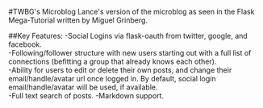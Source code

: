 #TWBG's Microblog
Lance's version of the microblog as seen in the Flask Mega-Tutorial written by Miguel Grinberg.

##Key Features:
-Social Logins via flask-oauth from twitter, google, and facebook.  
-Following/follower structure with new users starting out with a full list of connections (befitting a group that already knows each other).  
-Ability for users to edit or delete their own posts, and change their email/handle/avatar url once logged in.  By default, social login email/handle/avatar will be used, if available.  
-Full text search of posts.
-Markdown support.
